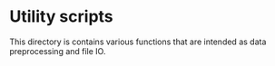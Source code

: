 # Utility scripts

This directory is contains various functions that are intended as data preprocessing and file IO.

 